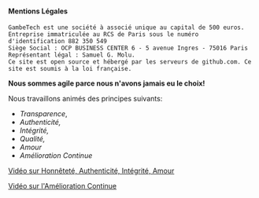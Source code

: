 #### Mentions Légales

```
GambeTech est une société à associé unique au capital de 500 euros.
Entreprise immatriculée au RCS de Paris sous le numéro d'identification 882 350 549
Siège Social : OCP BUSINESS CENTER 6 - 5 avenue Ingres - 75016 Paris Représentant légal : Samuel G. Molu. 
Ce site est open source et hébergé par les serveurs de github.com. Ce site est soumis à la loi française.
```

**Nous sommes agile parce nous n'avons jamais eu le choix!**

Nous travaillons animés des principes suivants:

- *Transparence*, 
- *Authenticité,* 
- *Intégrité,*
- *Qualité,*
- *Amour*
- *Amélioration Continue*  

[Vidéo sur Honnêteté, Authenticité, Intégrité, Amour ](https://embed.ted.com/talks/lang/fr/julian_treasure_how_to_speak_so_that_people_want_to_listen)

[Vidéo sur l'Amélioration Continue](https://www.youtube.com/embed/QXN35r2_20s?rel=0&amp;start=113)

